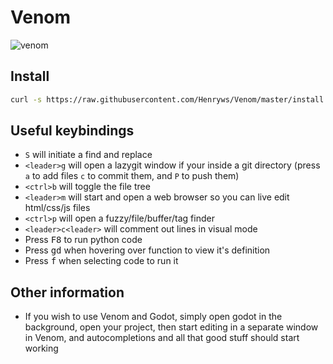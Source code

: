 # Venom

![venom](https://user-images.githubusercontent.com/58742515/142771080-76813152-c280-4402-ba89-998c2940d739.png)

## Install
```bash
curl -s https://raw.githubusercontent.com/Henryws/Venom/master/install.sh | bash
```

## Useful keybindings
* `S` will initiate a find and replace
* `<leader>g` will open a lazygit window if your inside a git directory (press `a` to add files `c` to commit them, and `P` to push them)
* `<ctrl>b` will toggle the file tree
* `<leader>m` will start and open a web browser so you can live edit html/css/js files
* `<ctrl>p` will open a fuzzy/file/buffer/tag finder
* `<leader>c<leader>` will comment out lines in visual mode
* Press <kbd>F8</kbd> to run python code
* Press <kbd>gd</kbd> when hovering over function to view it's definition
* Press <kbd><leader> f</kbd> when selecting code to run it

## Other information
* If you wish to use Venom and Godot, simply open godot in the background, open your project, then start editing in a separate window in Venom, and autocompletions and all that good stuff should start working
